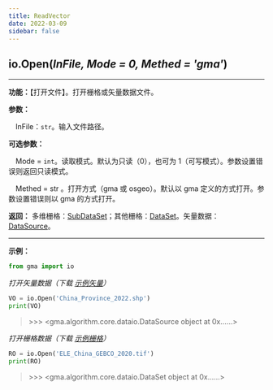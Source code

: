 ```yaml
---
title: ReadVector
date: 2022-03-09
sidebar: false
---
```


## io.**Open**(*InFile, Mode = 0, Methed = 'gma'*)

---

**功能：**【打开文件】。打开栅格或矢量数据文件。

**参数：**

&emsp;InFile：`str`。输入文件路径。

**可选参数：**

&emsp;Mode = `int`。读取模式。默认为只读（0），也可为 1（可写模式）。参数设置错误则返回只读模式。

&emsp;Methed = str <Badge text="1.0.9 +"/> 。打开方式（gma 或 osgeo）。默认以 gma 定义的方式打开。参数设置错误则以 gma 的方式打开。

**返回：** 多维栅格：[SubDataSet](SubDataSet.html)<Badge text="1.1.0 +"/>；其他栅格：[DataSet](DataSet.html)。矢量数据：[DataSource](DataSource.html)。

---

**示例：**
```python
from gma import io
```
*打开矢量数据（下载 [示例矢量](/Open/China_Province_2022.7z)）*

```python
VO = io.Open('China_Province_2022.shp')
print(VO)
```
> \>>> <gma.algorithm.core.dataio.DataSource object at 0x......>

*打开栅格数据（下载 [示例栅格](/Open/ELE_China_GEBCO_2020.tif)）*

```python
RO = io.Open('ELE_China_GEBCO_2020.tif')
print(RO)
```
> \>>> <gma.algorithm.core.dataio.DataSet object at 0x......>




